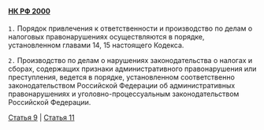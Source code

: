 #### [НК РФ 2000](https://lalawland.github.io/eurasia/russia/taxes)

`1.` Порядок привлечения к ответственности и производство по делам о налоговых правонарушениях осуществляются в порядке, установленном главами 14, 15 настоящего Кодекса.

`2.` Производство по делам о нарушениях законодательства о налогах и сборах, содержащих признаки административного правонарушения или преступления, ведется в порядке, установленном соответственно законодательством Российской Федерации об административных правонарушениях и уголовно-процессуальным законодательством Российской Федерации.

[Статья 9](https://lalawland.github.io/eurasia/russia/taxes/art9) | [Статья 11](https://lalawland.github.io/eurasia/russia/taxes/art11)
